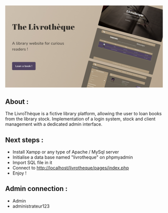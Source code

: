 ![Illustration](https://github.com/Vavart/livrotheque/blob/main/assets/pictures/livrotheque_illustration.jpg)

## About :
The LivroThèque is a fictive library platform, allowing the user to loan books from the library stock. Implementation of a login system, stock and client management with a dedicated admin interface.

## Next steps :

<ul>
    <li>Install Xampp or any type of Apache / MySql server</li>
    <li>Initialise a data base named "livrotheque" on phpmyadmin</li>
    <li>Import SQL file in it</li>
    <li>Connect to  <a href="http://localhost/livrotheque/pages/index.php">http://localhost/livrotheque/pages/index.php</a></li>
    <li>Enjoy !</li>
</ul>


## Admin connection :

<ul>
    <li>Admin</li>
    <li>administrateur123</li>
</ul>

